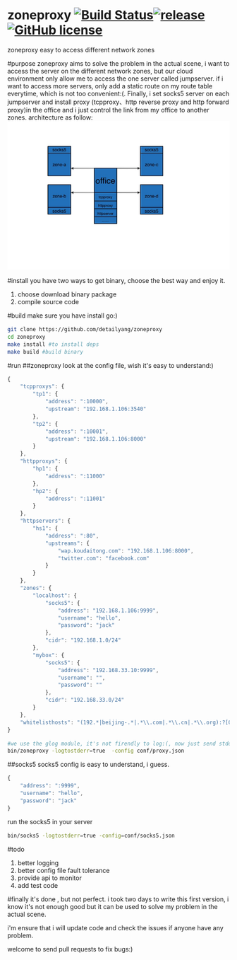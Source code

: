 # zoneproxy [![Build Status](https://api.travis-ci.org/detailyang/zoneproxy.svg)](https://travis-ci.org/detailyang/zoneproxy)[![release](https://img.shields.io/github/release/detailyang/zoneproxy.svg)](https://github.com/detailyang/zoneproxy/releases)[![GitHub license](https://img.shields.io/badge/license-MIT-blue.svg)](https://raw.githubusercontent.com/detailyang/zoneproxy/master/LICENSE)
zoneproxy easy to access different network zones

#purpose
zoneproxy aims to solve the problem in the actual scene, i want to access the server on the different network zones, but our cloud environment only allow me to access the one server called jumpserver. if i want to access more servers, only add a static route on my route table everytime, which is not too convenient:(. Finally, i set socks5 server on each jumpserver and install proxy (tcpproxy、http reverse proxy and http forward proxy)in the office and i just control the link from my office to another zones. architecture as follow:
![arch](pics/arch.jpg)

#install
you have two ways to get binary, choose the best way and enjoy it.

1. choose download binary package
2. compile source code

#build
make sure you have install go:)
````bash
git clone https://github.com/detailyang/zoneproxy
cd zoneproxy
make install #to install deps
make build #build binary
````

#run
##zoneproxy
look at the config file, wish it's easy to understand:) 
````javascript
{
    "tcpproxys": {
        "tp1": {
            "address": ":10000",
            "upstream": "192.168.1.106:3540"
        },
        "tp2": {
            "address": ":10001",
            "upstream": "192.168.1.106:8000"
        }
    },
    "httpproxys": {
        "hp1": {
            "address": ":11000"
        },
        "hp2": {
            "address": ":11001"
        }
    },
    "httpservers": {
        "hs1": {
            "address": ":80",
            "upstreams": {
                "wap.koudaitong.com": "192.168.1.106:8000",
                "twitter.com": "facebook.com"
            }
        }
    },
    "zones": {
        "localhost": {
            "socks5": {
                "address": "192.168.1.106:9999",
                "username": "hello",
                "password": "jack"
            },
            "cidr": "192.168.1.0/24"
        },
        "mybox": {
            "socks5": {
                "address": "192.168.33.10:9999",
                "username": "",
                "password": ""
            },
            "cidr": "192.168.33.0/24"
        }
    },
    "whitelisthosts": "(192.*|beijing-.*|.*\\.com|.*\\.cn|.*\\.org):?[0-9]?"
}
````

````bash
#we use the glog module, it's not firendly to log:(, now just send stdout
bin/zoneproxy -logtostderr=true  -config conf/proxy.json
````
##socks5
socks5 config is easy to understand, i guess.
````javascript
{
    "address": ":9999",
    "username": "hello",
    "password": "jack"
}
````
run the socks5 in your server
````bash
bin/socks5 -logtostderr=true -config=conf/socks5.json
````
#todo
1. better logging
2. better config file fault tolerance
3. provide api to monitor
4. add test code


#finally
it's done , but not perfect. i took two days to write this first version, i know it's not enough good but it can be used to solve my problem in the actual scene.

i'm ensure that i will update code  and check the issues if anyone have any problem.

welcome to send pull requests to fix bugs:)
